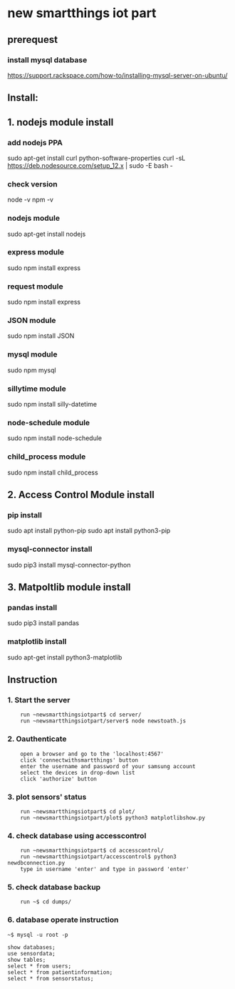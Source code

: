 # new smartthings iot part

## prerequest 

### install mysql database
https://support.rackspace.com/how-to/installing-mysql-server-on-ubuntu/

## Install:


## 1. nodejs module install 

### add nodejs PPA
sudo apt-get install curl python-software-properties
curl -sL https://deb.nodesource.com/setup_12.x | sudo -E bash -

### check version
node -v
npm -v


### nodejs module
sudo apt-get install nodejs

### express module 
sudo npm install express

### request module
sudo npm install express

### JSON module 
sudo npm install JSON

### mysql module 
sudo npm mysql

### sillytime module
sudo npm install silly-datetime

### node-schedule module
sudo npm install node-schedule

### child_process module
sudo npm install child_process

## 2. Access Control Module install

### pip install
sudo apt install python-pip 
sudo apt install python3-pip

### mysql-connector install
sudo pip3 install mysql-connector-python


## 3. Matpoltlib module install 

### pandas install 
sudo pip3 install pandas

### matplotlib install
sudo apt-get install python3-matplotlib


## Instruction 

### 1. Start the server
        run ~newsmartthingsiotpart$ cd server/
        run ~newsmartthingsiotpart/server$ node newstoath.js

### 2. Oauthenticate
        open a browser and go to the 'localhost:4567'
        click 'connectwithsmartthings' button
        enter the username and password of your samsung account
        select the devices in drop-down list
        click 'authorize' button
        
### 3. plot sensors' status
        run ~newsmartthingsiotpart$ cd plot/
        run ~newsmartthingsiotpart/plot$ python3 matplotlibshow.py

### 4. check database using accesscontrol
        run ~newsmartthingsiotpart$ cd accesscontrol/
        run ~newsmartthingsiotpart/accesscontrol$ python3 newdbconnection.py
        type in username 'enter' and type in password 'enter'
        
### 5. check database backup 
        run ~$ cd dumps/

### 6. database operate instruction
	~$ mysql -u root -p

	show databases;
	use sensordata;
	show tables;
	select * from users;
	select * from patientinformation;
	select * from sensorstatus;

	
        
        
        
        
        
        
            
